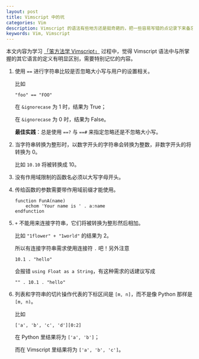 ```yaml
---
layout: post
title: Vimscript 中的坑
categories: Vim
description: Vimscript 的语法有些地方还是挺奇葩的，把一些容易写错的点记录下来备忘。
keywords: Vim, Vimscript
---
```


本文内容为学习 [「笨方法学 Vimscript」](http://learnvimscriptthehardway.onefloweroneworld.com) 过程中，觉得 Vimscript 语法中与所掌握的其它语言的定义有明显区别，需要特别记忆的内容。

1. 使用 `==` 进行字符串比较是否忽略大小写与用户的设置相关。

    比如

    ```vim
    "foo" == "FOO"
    ```

    在 `&ignorecase` 为 1 时，结果为 True；

    在 `&ignorecase` 为 0 时，结果为 False。

    **最佳实践**：总是使用 `==?` 与 `==#` 来指定忽略还是不忽略大小写。

2. 当字符串转换为整形时，以数字开头的字符串会转换为整数，非数字开头的将转换为 0。

    比如 `10.10` 将被转换成 10。

3. 没有作用域限制的函数名必须以大写字母开头。

4. 传给函数的参数需要带作用域前缀才能使用。

    ```vim
    function FunA(name)
        echom 'Your name is ' . a:name
    endfunction
    ```

5. `+` 不能用来连接字符串，它们将被转换为整形然后相加。

    比如 `"1flower" + "1world"` 的结果为 2。

    所以有连接字符串需求使用连接符 `.` 吧！另外注意

    ```vim
    10.1 . "hello"
    ```

    会报错 `using Float as a String`，有这种需求的话建议写成

    ```vim
    "" . 10.1 . "hello"
    ```

6. 列表和字符串的切片操作代表的下标区间是 `[m, n]`，而不是像 Python 那样是 `[m, n)`。

    比如

    ```vim
    ['a', 'b', 'c', 'd'][0:2]
    ```

    在 Python 里结果将为 `['a', 'b']`；

    而在 Vimscript 里结果将为 `['a', 'b', 'c']`。
